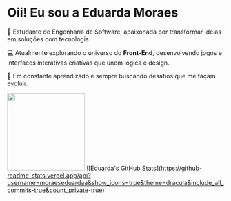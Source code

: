 # Oii! Eu sou a Eduarda Moraes

🎯 Estudante de Engenharia de Software, apaixonada por transformar ideias em soluções com tecnologia.

💻 Atualmente explorando o universo do **Front-End**, desenvolvendo jogos e interfaces interativas criativas que unem lógica e design.

🚀 Em constante aprendizado e sempre buscando desafios que me façam evoluir.

<div>
  <a href="https://github.com/moraeseduardaa">
    <img height="180em" src="https://github-readme-stats.vercel.app/api?username-moraeseduardaa&show_icons-true&theme-dracula&include_all_commits-true&count_private-true"/>
    ![Eduarda's GitHub Stats](https://github-readme-stats.vercel.app/api?username=moraeseduardaa&show_icons=true&theme=dracula&include_all_commits-true&count_private-true)
</div>

